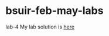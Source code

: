 # bsuir-feb-may-labs
lab-4
My lab solution is [here](https://github.com/FairFire/bsuir-feb-may-labs)
